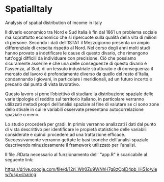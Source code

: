 # SpatialItaly
Analysis of spatial distribution of income in Italy


Il divario economico tra Nord e Sud Italia è fin dal 1861 un problema sociale ma soprattutto economico che si ripercuote sulla qualità della vita di milioni di persone. Secondo i dati dell'ISTAT il Mezzogiorno presenta un ampio differenziale di crescita rispetto al Nord. Nel corso degli anni molti studi hanno provato a indetificare le cause di questo divario, che rimangono tutt'oggi difficili da individuare con precisione. Ciò che possiamo sicuramente asserire è che una delle conseguenze di questo divario è l'assenza, al Sud, di un tessuto industriale strutturato e di conseguenza il mercato del lavoro è profondamente diverso da quello del resto d'Italia, condannando i giovani, in particolare i meridionali, ad un futuro incerto e precario dal punto di vista lavorativo. 


Questo lavoro si pone l’obiettivo di studiare la distribuzione spaziale delle varie tipologie di reddito sul territorio italiano, in particolare verranno utilizzati metodi propri dell’analisi spaziale al fine di valutare se ci sono zone dello stivale in cui le variabili osservate presentano autocorrelazione spaziale o meno.

Lo studio procederà per gradi. In primis verranno analizzati i dati dal punto di vista descrittivo per identificare le propietà statistiche delle variabili considerate e quindi procedere ad una trattazione efficace. Successivamente verranno gettate le basi teoriche dell'analisi spaziale descrivendo minuziosamente il framework utilizzato per l'analisi.


Il file .RData necessario al funzionamento dell' "app.R" è scaricabile al seguente link:

https://drive.google.com/file/d/12ri_Wlr0Zu9WNhH7g8zCpID4pb_IH51o/view?usp=sharing



